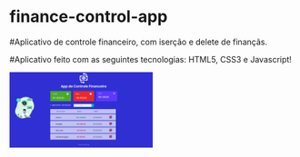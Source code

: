 # finance-control-app

#Aplicativo de controle financeiro, com iserção e delete de finançãs.

#Aplicativo feito com as seguintes tecnologias: HTML5, CSS3 e Javascript!

<p align="left">
  <img alt="App" src="./assets/app.png" width="50%" height="30%">
</p>
